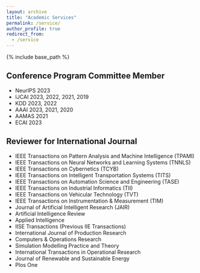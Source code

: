 ```yaml
---
layout: archive
title: "Academic Services"
permalink: /service/
author_profile: true
redirect_from:
  - /service
---
```


{% include base_path %}

Conference Program Committee Member
------
* NeurIPS 2023
* IJCAI 2023, 2022, 2021, 2019
* KDD 2023, 2022
* AAAI 2023, 2021, 2020
* AAMAS 2021
* ECAI 2023

Reviewer for International Journal
------
* IEEE Transactions on Pattern Analysis and Machine Intelligence (TPAMI)
* IEEE Transactions on Neural Networks and Learning Systems (TNNLS)
* IEEE Transactions on Cybernetics (TCYB)
* IEEE Transactions on Intelligent Transportation Systems (TITS)
* IEEE Transactions on Automation Science and Engineering (TASE)
* IEEE Transactions on Industrial Informatics (TII)
* IEEE Transactions on Vehicular Technology (TVT)
* IEEE Transactions on Instrumentation & Measurement (TIM)
* Journal of Artificial Intelligent Research (JAIR)
* Artificial Intelligence Review
* Applied Intelligence
* IISE Transactions (Previous IIE Transactions)
* International Journal of Production Research
* Computers & Operations Research
* Simulation Modelling Practice and Theory
* International Transactions in Operational Research
* Journal of Renewable and Sustainable Energy
* Plos One
